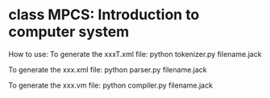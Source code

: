 # class MPCS: Introduction to computer system
How to use:
To generate the xxxT.xml file:
python tokenizer.py filename.jack

To generate the xxx.xml file:
python parser.py filename.jack

To generate the xxx.vm file:
python compiler.py filename.jack